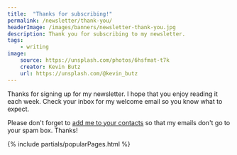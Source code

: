 ```yaml
---
title:  "Thanks for subscribing!"
permalink: /newsletter/thank-you/
headerImage: /images/banners/newsletter-thank-you.jpg
description: Thank you for subscribing to my newsletter.
tags:
    - writing
image:
    source: https://unsplash.com/photos/6hsfmat-t7k
    creator: Kevin Butz
    url: https://unsplash.com/@kevin_butz
---
```


Thanks for signing up for my newsletter. I hope that you enjoy reading it each week. Check your inbox for my welcome email so you know what to expect.

Please don't forget to [add me to your contacts](https://www.campaignmonitor.com/resources/guides/whitelisting/) so that my emails don't go to your spam box. Thanks!

{% include partials/popularPages.html %}
